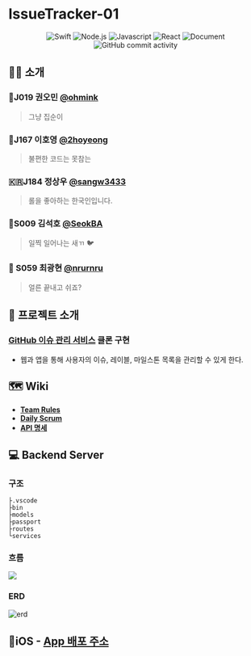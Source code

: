 # IssueTracker-01

<p align="middle">
    <img alt="Swift" src="https://img.shields.io/badge/swift-v5.3-orange?logo=swift">
    <img alt="Node.js" src="https://img.shields.io/badge/node.js-v12.18.3-cf?logo=node.js)">
    <img alt="Javascript" src="https://img.shields.io/badge/javascript-ES6+-yellow?logo=javascript">
    <img alt="React" src="https://img.shields.io/badge/react-0.0.0-blue?logo=react">
    <img alt="Document" src="https://img.shields.io/badge/document-yes-important">
    <img alt="GitHub commit activity" src="https://img.shields.io/github/commit-activity/w/boostcamp-2020/IssueTracker-01">
</p>

## 👩‍💻 소개

### 🧙J019 권오민 [@ohmink](https://github.com/ohmink)
> 그냥 집순이 
### 🧐J167 이호영 [@2hoyeong](https://github.com/2hoyeong)
> 불편한 코드는 못참는
### :kr:J184 정상우 [@sangw3433](https://github.com/sangw3433)
> 롤을 좋아하는 한국인입니다. 
### :apple:S009 김석호 [@SeokBA](https://github.com/SeokBA)
>  일찍 일어나는 새ㄲ :bird: 
### 🛌 S059 최광현  [@nrurnru](https://github.com/nrurnru)
> 얼른 끝내고 쉬죠?

## :construction_worker: 프로젝트 소개 
### [GitHub 이슈 관리 서비스](https://github.com/issues) 클론 구현
- 웹과 앱을 통해 사용자의 이슈, 레이블, 마일스톤 목록을 관리할 수 있게 한다.



## :world_map: Wiki

* [**Team Rules**](https://github.com/boostcamp-2020/IssueTracker-01/wiki/Rules)
* [**Daily Scrum**](https://github.com/boostcamp-2020/IssueTracker-01/wiki/Daily-Scrum)
* [**API 명세**](https://github.com/boostcamp-2020/IssueTracker-01/wiki/API-%EB%AA%85%EC%84%B8)


##  :computer: Backend Server
### 구조
```
├.vscode
├bin
├models
├passport
├routes
└services
```
### 흐름
![](https://i.imgur.com/UTtN70S.png)


### ERD
![erd](https://i.ibb.co/BfJdjGX/erd.png)

## :apple:iOS - [App 배포 주소](https://kr.object.ncloudstorage.com/issuetracker01/downapp.html)
